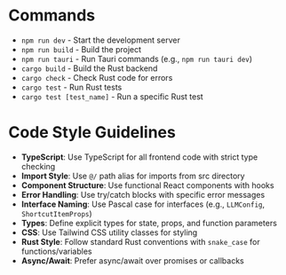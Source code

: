 # Commands
- `npm run dev` - Start the development server
- `npm run build` - Build the project
- `npm run tauri` - Run Tauri commands (e.g., `npm run tauri dev`)
- `cargo build` - Build the Rust backend
- `cargo check` - Check Rust code for errors
- `cargo test` - Run Rust tests
- `cargo test [test_name]` - Run a specific Rust test

# Code Style Guidelines
- **TypeScript**: Use TypeScript for all frontend code with strict type checking
- **Import Style**: Use `@/` path alias for imports from src directory
- **Component Structure**: Use functional React components with hooks
- **Error Handling**: Use try/catch blocks with specific error messages
- **Interface Naming**: Use Pascal case for interfaces (e.g., `LLMConfig`, `ShortcutItemProps`)
- **Types**: Define explicit types for state, props, and function parameters
- **CSS**: Use Tailwind CSS utility classes for styling
- **Rust Style**: Follow standard Rust conventions with `snake_case` for functions/variables
- **Async/Await**: Prefer async/await over promises or callbacks